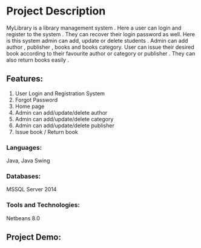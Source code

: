 # Project Description  
MyLibrary is a library management system . Here a user can login and register to the system . They can recover their login password as well. Here is this system admin can add, update or delete students . Admin can add author , publisher , books and books category. User can issue their desired book according to their favourite author or category or publisher . They can also return books easily . 

## Features:
1. User Login and Registration System
2. Forgot Password
3. Home page
4. Admin can add/update/delete author
5. Admin can add/update/delete category
6. Admin can add/update/delete publisher
7. Issue book / Return book

### Languages: 
Java, Java Swing

### Databases:
MSSQL Server 2014 

### Tools and Technologies: 
Netbeans 8.0

## Project Demo:

